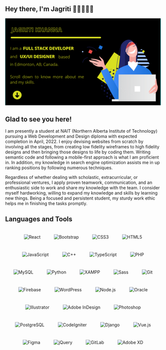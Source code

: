 ## Hey there, I'm Jagriti 👋🏼👩🏻‍💻 

<img src="https://github.com/Jagriti13Khanna/Jagriti13Khanna/blob/main/header-banner-v2.png" alt="Banner image telling my name and my title.">

## Glad to see you here!

I am presently a student at NAIT (Northern Alberta Institute of Technology) pursuing a Web Development and Design diploma with expected completion in April, 2022. I enjoy devising websites from scratch by involving all the stages, from creating low fidelity wireframes to high fidelity designs and then bringing those designs to life by coding them. Writing semantic code and following a mobile-first approach is what I am proficient in. In addition, my knowledge in search engine optimization assists me in up ranking positions by following numerous techniques.

Regardless of whether dealing with scholastic, extracurricular, or professional ventures, I apply proven teamwork, communication, and an enthusiastic side to work and share my knowledge with the team. I consider myself hardworking, willing to expand my knowledge and skills by learning new things. Being a focused and persistent student, my sturdy work ethic helps me in finishing the tasks promptly.

## Languages and Tools  
<div align="center">  
<img style="margin: 20px" src="https://profilinator.rishav.dev/skills-assets/react-original-wordmark.svg" alt="React" height="40" />  
<img style="margin: 20px" src="https://profilinator.rishav.dev/skills-assets/bootstrap-plain.svg" alt="Bootstrap" height="25" />  
<img style="margin: 20px" src="https://profilinator.rishav.dev/skills-assets/css3-original-wordmark.svg" alt="CSS3" height="25" />  
<img style="margin: 20px" src="https://profilinator.rishav.dev/skills-assets/html5-original-wordmark.svg" alt="HTML5" height="25" />  
<img style="margin: 20px" src="https://profilinator.rishav.dev/skills-assets/javascript-original.svg" alt="JavaScript" height="25" />  
<img style="margin: 20px" src="https://profilinator.rishav.dev/skills-assets/cplusplus-original.svg" alt="C++" height="25" />  
<img style="margin: 20px" src="https://profilinator.rishav.dev/skills-assets/typescript-original.svg" alt="TypeScript" height="25" />  
<img style="margin: 20px" src="https://profilinator.rishav.dev/skills-assets/php-original.svg" alt="PHP" height="25" />  
<img style="margin: 20px" src="https://profilinator.rishav.dev/skills-assets/mysql-original-wordmark.svg" alt="MySQL" height="25" />  
<img style="margin: 20px" src="https://profilinator.rishav.dev/skills-assets/python-original.svg" alt="Python" height="25" />  
<img style="margin: 20px" src="https://profilinator.rishav.dev/skills-assets/xampp.png" alt="XAMPP" height="25" />  
<img style="margin: 20px" src="https://profilinator.rishav.dev/skills-assets/sass-original.svg" alt="Sass" height="25" />  
<img style="margin: 20px" src="https://profilinator.rishav.dev/skills-assets/git-scm-icon.svg" alt="Git" height="25" />  
<img style="margin: 20px" src="https://profilinator.rishav.dev/skills-assets/firebase.png" alt="Firebase" height="25" />  
<img style="margin: 20px" src="https://profilinator.rishav.dev/skills-assets/wordpress.png" alt="WordPress" height="25" />  
<img style="margin: 20px" src="https://profilinator.rishav.dev/skills-assets/nodejs-original-wordmark.svg" alt="Node.js" height="25" />  
<img style="margin: 20px" src="https://profilinator.rishav.dev/skills-assets/oracle-original.svg" alt="Oracle" height="25" />  
<img style="margin: 20px" src="https://profilinator.rishav.dev/skills-assets/adobe_illustrator-icon.svg" alt="Illustrator" height="25" />  
<img style="margin: 20px" src="https://profilinator.rishav.dev/skills-assets/adobeindesign.svg" alt="Adobe InDesign" height="25" />  
<img style="margin: 20px" src="https://profilinator.rishav.dev/skills-assets/photoshop-plain.svg" alt="Photoshop" height="25" />  
<img style="margin: 20px" src="https://profilinator.rishav.dev/skills-assets/postgresql-original-wordmark.svg" alt="PostgreSQL" height="25" />  
<img style="margin: 20px" src="https://profilinator.rishav.dev/skills-assets/codeigniter.svg" alt="CodeIgniter" height="25" />  
<img style="margin: 20px" src="https://profilinator.rishav.dev/skills-assets/django-original.svg" alt="Django" height="25" />  
<img style="margin: 20px" src="https://profilinator.rishav.dev/skills-assets/vuejs-original-wordmark.svg" alt="Vue.js" height="25" />  
<img style="margin: 20px" src="https://profilinator.rishav.dev/skills-assets/figma-icon.svg" alt="Figma" height="25" />  
<img style="margin: 20px" src="https://profilinator.rishav.dev/skills-assets/jquery.png" alt="jQuery" height="25" />  
<img style="margin: 20px" src="https://profilinator.rishav.dev/skills-assets/gitlab.svg" alt="GitLab" height="25" />  
<img style="margin: 20px" src="https://profilinator.rishav.dev/skills-assets/adobexd.png" alt="Adobe XD" height="25" />  
</div>  


<!-- ## TECHNICAL SKILLS
Programming Languages |  Python, JavaScript, TypeScript, C++, SQL
:--------------------- | :---------------------------------------
Backend |  PHP, Django, Node.js, Apache
Frontend |  HTML5, CSS3, Sass, React.js, Vue.js
Database |  Oracle, MySQL, SQLite, PostgreSQL, Firebase
Marketing |  Lyris, Joomla, MailChimp, WordPress
SEO |  Conductor, SEMRush, Google AdWords, HubSpot, Google Analytics
Design |  Figma, Adobe Creative Suite, Canva, VistaPrint
CSS Libraries |  BootStrap, Tailwind, Bulma -->